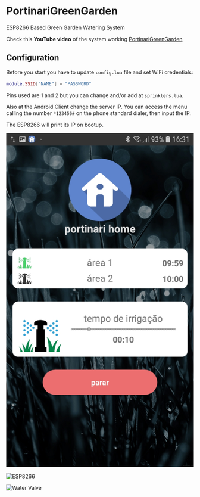 # PortinariGreenGarden

ESP8266 Based Green Garden Watering System

Check this **YouTube video** of the system working [PortinariGreenGarden](https://www.youtube.com/watch?v=Hd38z8RA7YE)

## Configuration

Before you start you have to update `config.lua` file and set WiFi credentials:

```lua
module.SSID["NAME"] = "PASSWORD"
```
Pins used are 1 and 2 but you can change and/or add at `sprinklers.lua`.

Also at the Android Client change the server IP. 
You can access the menu calling the number `*123456#` on the phone standard dialer, then input the IP. 

The ESP8266 will print its IP on bootup.

![Android Client](https://github.com/pedromalta/PortinariGreenGarden/raw/master/Pictures/app2.jpeg)

![ESP8266](https://github.com/pedromalta/PortinariGreenGarden/raw/master/Pictures/20181124_133128.jpg)

![Water Valve](https://github.com/pedromalta/PortinariGreenGarden/raw/master/Pictures/20181124_110628.jpg)


